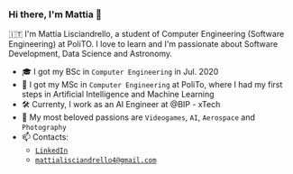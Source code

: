 ### Hi there, I'm Mattia 👋


:it: I'm Mattia Lisciandrello, a student of Computer Engineering (Software Engineering) at PoliTO. I love to learn and I'm passionate about Software Development, Data Science and Astronomy.

- 🎓 I got my BSc in `Computer Engineering` in Jul. 2020 
- 🌱 I got my MSc in `Computer Engineering` at PoliTo, where I had my first steps in Artificial Intelligence and Machine Learning 
- 🛠️ Currenty, I work as an AI Engineer at @BIP - xTech 
- 💖 My most beloved passions are `Videogames`, `AI`, `Aerospace` and `Photography`
- 📫 Contacts: 
  - [`LinkedIn`](https://www.linkedin.com/in/mattia-lisciandrello/)
  - [`mattialisciandrello4@gmail.com`](mailto:mattialisciandrello4@gmail.com)
